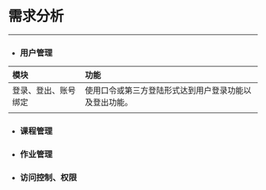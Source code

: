 # 需求分析

---

* ### 用户管理

| **模块** | **功能** |
| :--- | :--- |
| 登录、登出、账号绑定 | 使用口令或第三方登陆形式达到用户登录功能以及登出功能。 |
|  |  |

* ### 课程管理
* ### 作业管理
* ### 访问控制、权限

  ### 



